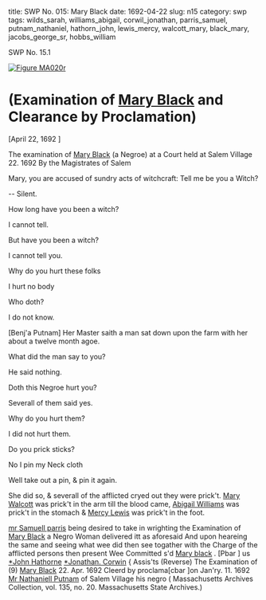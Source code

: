 title: SWP No. 015: Mary Black
date: 1692-04-22
slug: n15
category: swp
tags: wilds_sarah, williams_abigail, corwil_jonathan, parris_samuel, putnam_nathaniel, hathorn_john, lewis_mercy, walcott_mary, black_mary, jacobs_george_sr, hobbs_william




<div markdown class="doc" id="n15.1">

<div class="doc_id">SWP No. 15.1</div>


<span markdown class="figure">[![Figure MA020r](archives/MA135/small/MA020r.jpg)](archives/MA135/large/MA020r.jpg)</span>

# (Examination of [Mary Black](/tag/black_mary.html) and Clearance by Proclamation)

[April 22, 1692 ]

The examination of [Mary Black](/tag/black_mary.html) (a Negroe) at a Court held at Salem  Village 22. 1692  By the Magistrates of Salem

Mary, you are accused of sundry acts of witchcraft: Tell me be  you a Witch?

-- Silent. 

How long have you been a witch? 

I cannot tell. 

But have you been a witch? 

I cannot tell you. 

Why do you hurt these folks 

I hurt no body 

Who doth? 

I do not know. 

[Benj'a Putnam] Her Master saith a man sat down upon the farm with her about a  twelve month agoe.

What did the man say to you? 

He said nothing. 

Doth this Negroe hurt you? 

Severall of them said yes. 

Why do you hurt them? 

I did not hurt them. 

Do you prick sticks? 

No I pin my Neck cloth 

Well take out a pin, & pin it again. 

She did so, & severall of the afflicted cryed out they were prick't.  [Mary Walcott](/tag/walcott_mary.html) was prick't in the arm till the blood came, [Abigail Williams](/tag/williams_abigail.html) was prick't in the stomach & [Mercy Lewis](/tag/lewis_mercy.html) was prick't in  the foot.

[mr Samuell parris](/tag/parris_samuel.html) being desired to take in wrighting the Examination  of [Mary Black](/tag/black_mary.html) a Negro Woman delivered itt as aforesaid And upon  heareing the same and seeing what wee did then see togather with the  Charge of the afflicted persons then present Wee Committed s'd  [Mary black](/tag/black_mary.html) .
[Pbar ] us [*John Hathorne](/tag/hathorn_john.html)  [*Jonathan. Corwin](/tag/corwil_jonathan.html) {  Assis'ts (Reverse)  The Examination of  (9) [Mary Black](/tag/black_mary.html)  22. Apr. 1692  Cleerd by proclama[cbar ]on  Jan'ry. 11. 1692 [Mr Nathaniell Putnam](/tag/putnam_nathaniel.html)  of Salem Village  his negro ( Massachusetts Archives Collection, vol. 135, no. 20. Massachusetts State Archives.)

</div>

